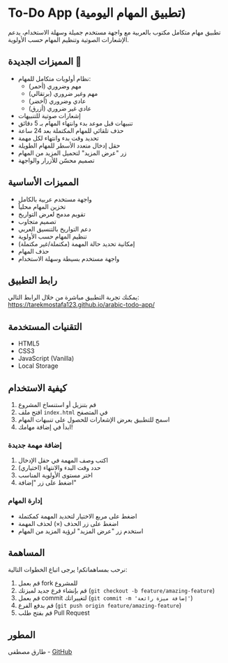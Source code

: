 # To-Do App (تطبيق المهام اليومية)

تطبيق مهام متكامل مكتوب بالعربية مع واجهة مستخدم جميلة وسهلة الاستخدام، يدعم الإشعارات الصوتية وتنظيم المهام حسب الأولوية.

## المميزات الجديدة 🚀
- نظام أولويات متكامل للمهام:
  - مهم وضروري (أحمر)
  - مهم وغير ضروري (برتقالي)
  - عادي وضروري (أخضر)
  - عادي غير ضروري (أزرق)
- إشعارات صوتية للتنبيهات
- تنبيهات قبل موعد بدء وانتهاء المهام بـ 5 دقائق
- حذف تلقائي للمهام المكتملة بعد 24 ساعة
- تحديد وقت بدء وانتهاء لكل مهمة
- حقل إدخال متعدد الأسطر للمهام الطويلة
- زر "عرض المزيد" لتحميل المزيد من المهام
- تصميم محسّن للأزرار والواجهة

## المميزات الأساسية
- واجهة مستخدم عربية بالكامل
- تخزين المهام محلياً
- تقويم مدمج لعرض التواريخ
- تصميم متجاوب
- دعم التواريخ بالتنسيق العربي
- تنظيم المهام حسب الأولوية
- إمكانية تحديد حالة المهمة (مكتملة/غير مكتملة)
- حذف المهام
- واجهة مستخدم بسيطة وسهلة الاستخدام

## رابط التطبيق
يمكنك تجربة التطبيق مباشرة من خلال الرابط التالي:
https://tarekmostafa123.github.io/arabic-todo-app/

## التقنيات المستخدمة
- HTML5
- CSS3
- JavaScript (Vanilla)
- Local Storage

## كيفية الاستخدام
1. قم بتنزيل أو استنساخ المشروع
2. افتح ملف `index.html` في المتصفح
3. اسمح للتطبيق بعرض الإشعارات للحصول على تنبيهات المهام
4. ابدأ في إضافة مهامك!

### إضافة مهمة جديدة
1. اكتب وصف المهمة في حقل الإدخال
2. حدد وقت البدء والانتهاء (اختياري)
3. اختر مستوى الأولوية المناسب
4. اضغط على زر "إضافة"

### إدارة المهام
- اضغط على مربع الاختيار لتحديد المهمة كمكتملة
- اضغط على زر الحذف (×) لحذف المهمة
- استخدم زر "عرض المزيد" لرؤية المزيد من المهام

## المساهمة
نرحب بمساهماتكم! يرجى اتباع الخطوات التالية:
1. قم بعمل fork للمشروع
2. قم بإنشاء فرع جديد لميزتك (`git checkout -b feature/amazing-feature`)
3. قم بعمل commit لتغييراتك (`git commit -m 'إضافة ميزة رائعة'`)
4. قم بدفع الفرع (`git push origin feature/amazing-feature`)
5. قم بفتح طلب Pull Request

## المطور
طارق مصطفى - [GitHub](https://github.com/TarekMostafa123)
